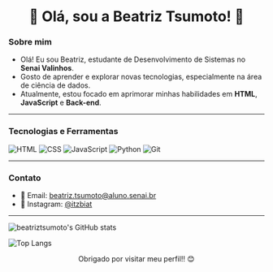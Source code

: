<h1 align="center">🤍 Olá, sou a Beatriz Tsumoto! 🤍</h1>


###  Sobre mim

- Olá! Eu sou Beatriz, estudante de Desenvolvimento de Sistemas no **Senai Valinhos**. 
- Gosto de aprender e explorar novas tecnologias, especialmente na área de ciência de dados.
- Atualmente, estou focado em aprimorar minhas habilidades em **HTML**, **JavaScript** e **Back-end**. 


---

###  Tecnologias e Ferramentas

![HTML](https://img.shields.io/badge/HTML-E34F26?style=flat&logo=html&logoColor=white)
![CSS](https://img.shields.io/badge/CSS-1572B6?style=flat&logo=css&logoColor=white)
![JavaScript](https://img.shields.io/badge/JavaScript-F7DF1E?style=flat&logo=javascript&logoColor=black)
![Python](https://img.shields.io/badge/Python-3776AB?style=flat&logo=python&logoColor=white)
![Git](https://img.shields.io/badge/Git-F05032?style=flat&logo=git&logoColor=white)

---



###  Contato

- 📧 Email: [beatriz.tsumoto@aluno.senai.br](mailto:seuemail@email.com)
- 📱 Instagram: [@itzbiat](https://www.instagram.com/itzbiat/?next=%2F)

---

![beatriztsumoto's GitHub stats](https://github-readme-stats.vercel.app/api?username=beatriztsumoto&show_icons=true&theme=dark)

![Top Langs](https://github-readme-stats.vercel.app/api/top-langs/?username=beatriztsumoto&layout=compact&theme=dark)

<p align="center">
  Obrigado por visitar meu perfil!! 😊
</p>

